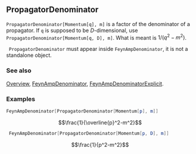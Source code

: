 ## PropagatorDenominator

`PropagatorDenominator[Momentum[q], m]`  is a factor of the denominator of a propagator. If `q` is supposed to be $D$-dimensional, use `PropagatorDenominator[Momentum[q, D], m]`. What is meant is $1/(q^2-m^2)$.

` PropagatorDenominator` must appear inside `FeynAmpDenominator`, it is not a standalone object.

### See also

[Overview](Extra/FeynCalc.md), [FeynAmpDenominator](FeynAmpDenominator.md), [FeynAmpDenominatorExplicit](FeynAmpDenominatorExplicit.md).

### Examples

```mathematica
FeynAmpDenominator[PropagatorDenominator[Momentum[p], m]]
```

$$\frac{1}{\overline{p}^2-m^2}$$

```mathematica
 FeynAmpDenominator[PropagatorDenominator[Momentum[p, D], m]]
```

$$\frac{1}{p^2-m^2}$$
